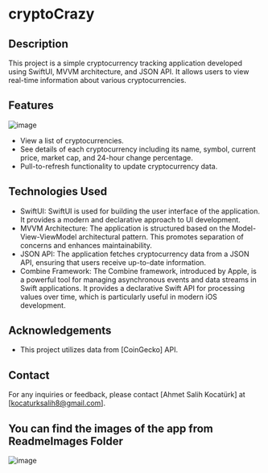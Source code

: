 # cryptoCrazy

## Description
This project is a simple cryptocurrency tracking application developed using SwiftUI, MVVM architecture, and JSON API. It allows users to view real-time information about various cryptocurrencies.

## Features
![image](https://github.com/SalihKocaturk/cryptoCrazy/assets/139994163/7d105b36-18f2-489d-a908-bbf96b6e24bc)
- View a list of cryptocurrencies.
- See details of each cryptocurrency including its name, symbol, current price, market cap, and 24-hour change percentage.
- Pull-to-refresh functionality to update cryptocurrency data.

## Technologies Used
- SwiftUI: SwiftUI is used for building the user interface of the application. It provides a modern and declarative approach to UI development.
- MVVM Architecture: The application is structured based on the Model-View-ViewModel architectural pattern. This promotes separation of concerns and enhances maintainability.
- JSON API: The application fetches cryptocurrency data from a JSON API, ensuring that users receive up-to-date information.
- Combine Framework: The Combine framework, introduced by Apple, is a powerful tool for managing asynchronous events and data streams in Swift applications. It provides a declarative Swift API for processing values over time, which is particularly useful in modern iOS development.

## Acknowledgements
- This project utilizes data from [CoinGecko] API. 

## Contact
For any inquiries or feedback, please contact [Ahmet Salih Kocatürk] at [kocaturksalih8@gmail.com].

## You can find the images of the app from ReadmeImages Folder
![image](https://github.com/SalihKocaturk/cryptoCrazy/assets/139994163/c6d14d67-2ca3-4d7e-9653-1f42cbc0f254)

